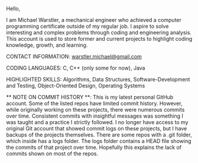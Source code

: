 Hello,

I am Michael Warstler, a mechanical engineer who achieved a computer programming certificate outside of my regular job. I aspire to solve interesting and complex problems through coding and engineering analysis. This account is used to store former and current projects to highlight coding knowledge, growth, and learning.

CONTACT INFORMATION:  warstler.michael@gmail.com

CODING LANGUAGES: C, C++ (only some for now), Java

HIGHLIGHTED SKILLS: Algorithms, Data Structures, Software-Development and Testing, Object-Oriented Design, Operating Systems

** NOTE ON COMMIT HISTORY **: This is my latest personal GitHub account. Some of the listed repos have limited commit history. However, while originally working on these projects, there were numerous commits over time. Consistent commits with insightful messages was something I was taught and a practice I strictly followed. 
                              I no longer have access to my original Git account that showed commit logs on these projects, but I have backups of the projects themselves. There are some repos with a .git folder, which inside has a logs folder. The logs folder contains a HEAD file showing the commits of that project over time. 
                              Hopefully this explains the lack of commits shown on most of the repos.
